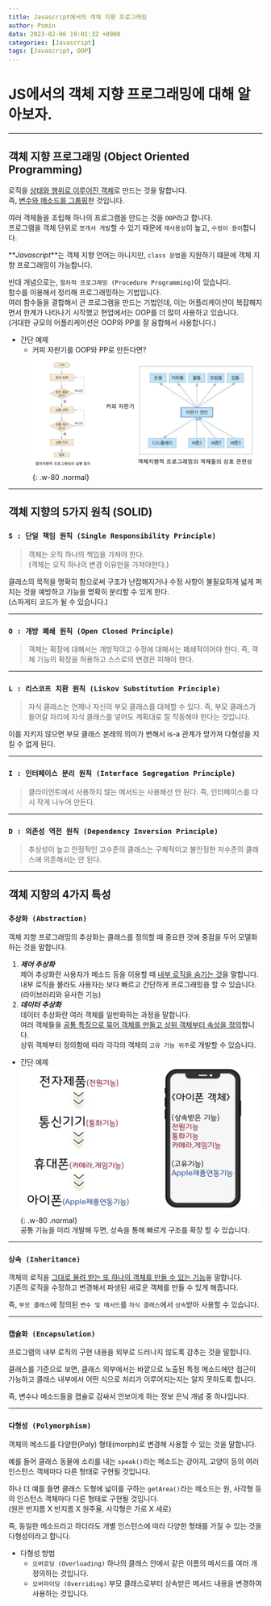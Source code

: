 ```yaml
---
title: Javascript에서의 객체 지향 프로그래밍
author: Psmin
data: 2023-02-06 19:01:32 +0900
categories: [Javascript]
tags: [Javascript, OOP]
---
```


# JS에서의 객체 지향 프로그래밍에 대해 알아보자.

---

## 객체 지향 프로그래밍 (Object Oriented Programming)

로직을 <u>상태와 행위로 이루어진 객체</u>로 만드는 것을 말합니다.  
즉, <u>변수와 메소드를 그룹핑</u>한 것입니다.

여러 객체들을 조립해 하나의 프로그램을 만드는 것을 `OOP`라고 합니다.  
프로그램을 객체 단위로 `쪼개서 개발`할 수 있기 때문에 `재사용성`이 높고, `수정이 용이`합니다.

**_Javascript_**는 객체 지향 언어는 아니지만, `class 문법`을 지원하기 떄문에 객체 지향 프로그래밍이 가능합니다.

반대 개념으로는, `절차적 프로그래밍 (Procedure Programming)`이 있습니다.  
함수를 이용해서 정리해 프로그래밍하는 기법입니다.  
여러 함수들을 결합해서 큰 프로그램을 만드는 기법인데, 이는 어플리케이션이 복잡해지면서 한계가 나타나기 시작했고 현업에서는 OOP를 더 많이 사용하고 있습니다.  
(거대한 규모의 어플리케이션은 OOP와 PP를 잘 융합해서 사용합니다.)

- 간단 예제
  - 커피 자판기를 OOP와 PP로 만든다면?  
    ![oop&PP](/assets/img/oop-ex.png){: .w-80 .normal}

---

## 객체 지향의 5가지 원칙 (SOLID)

### `S : 단일 책임 원칙 (Single Responsibility Principle)`

> 객체는 오직 하나의 책임을 가져야 한다.  
> (객체는 오직 하나의 변경 이유만을 가져야한다.)

클래스의 목적을 명확히 함으로써 구조가 난잡해지거나 수정 사항이 불필요하게 넓게 퍼지는 것을 예방하고 기능을 명확히 분리할 수 있게 한다.  
 (스파게티 코드가 될 수 있습니다.)

---

### `O : 개방 폐쇄 원칙 (Open Closed Principle)`

> 객체는 확장에 대해서는 개방적이고 수정에 대해서는 폐쇄적이어야 한다.
> 즉, 객체 기능의 확장을 허용하고 스스로의 변경은 피해야 한다.

---

### `L : 리스코프 치환 원칙 (Liskov Substitution Principle)`

> 자식 클래스는 언제나 자신의 부모 클래스를 대체할 수 있다.
> 즉, 부모 클래스가 들어갈 자리에 자식 클래스를 넣어도 계획대로 잘 작동해야 한다는 것입니다.

이를 지키지 않으면 부모 클래스 본래의 의미가 변해서 is-a 관계가 망가져 다형성을 지킬 수 없게 된다.

---

### `I : 인터페이스 분리 원칙 (Interface Segregation Principle)`

> 클라이언트에서 사용하지 않는 메서드는 사용해선 안 된다.
> 즉, 인터페이스를 다시 작게 나누어 만든다.

---

### `D : 의존성 역전 원칙 (Dependency Inversion Principle)`

> 추상성이 높고 안정적인 고수준의 클래스는 구체적이고 불안정한 저수준의 클래스에 의존해서는 안 된다.

---

## 객체 지향의 4가지 특성

### `추상화 (Abstraction)`

객체 지향 프로그래밍의 추상화는 클래스를 정의할 때 중요한 것에 중점을 두어 모델화 하는 것을 말합니다.

1. **_제어 추상화_**  
   제어 추상화란 사용자가 메소드 등을 이용할 때 <u>내부 로직을 숨기는 것</u>을 말합니다.  
   내부 로직을 몰라도 사용자는 보다 빠르고 간단하게 프로그래밍을 할 수 있습니다.  
   (라이브러리와 유사한 기능)
2. **_데이터 추상화_**  
   데이터 추상화란 여러 객체를 일반화하는 과정을 말합니다.  
   여러 객체들을 <u>공통 특징으로 묶어 객체를 만들고 상위 객체부터 속성을 정의</u>합니다.  
   상위 객체부터 정의함에 따라 각각의 객체의 `고유 기능 위주`로 개발할 수 있습니다.

- 간단 예제  
  ![data-abstration](/assets/img/data-abstraction.png){: .w-80 .normal}  
  공통 기능을 미리 개발해 두면, 상속을 통해 빠르게 구조를 확장 할 수 있습니다.

---

### `상속 (Inheritance)`

객체의 로직을 <u>그대로 물려 받는 또 하나의 객체를 만들 수 있는 기능</u>을 말합니다.  
기존의 로직을 수정하고 변경해서 파생된 새로운 객체를 만들 수 있게 해줍니다.

즉, `부모 클래스`에 정의된 `변수 및 메서드`를 `자식 클래스`에서 `상속`받아 사용할 수 있습니다.

---

### `캡슐화 (Encapsulation)`

프로그램의 내부 로직의 구현 내용을 외부로 드러나지 않도록 감추는 것을 말합니다.

클래스를 기준으로 보면, 클래스 외부에서는 바깥으로 노출된 특정 메소드에만 접근이 가능하고 클래스 내부에서 어떤 식으로 처리가 이루어지는지는 알지 못하도록 합니다.

즉, 변수나 메소드들을 캡슐로 감싸서 안보이게 하는 정보 은닉 개념 중 하나입니다.

---

### `다형성 (Polymorphism)`

객체의 메소드를 다양한(Poly) 형태(morph)로 변경해 사용할 수 있는 것을 말합니다.

예를 들어 클래스 <kbd>동물</kbd>에 소리를 내는 `speak()`라는 메소드는 <kbd>강아지</kbd>, <kbd>고양이</kbd> 등의 여러 인스턴스 객체마다 다른 형태로 구현될 것입니다.

하나 더 예를 들면 클래스 <kbd>도형</kbd>에 넓이를 구하는 `getArea()`라는 메소드는 <kbd>원</kbd>, <kbd>사각형</kbd> 등의 인스턴스 객체마다 다른 형태로 구현될 것입니다.  
(원은 반지름 X 반지름 X 원주율, 사각형은 가로 X 세로)

즉, 동일한 메소드라고 하더라도 개별 인스턴스에 따라 다양한 형태를 가질 수 있는 것을 다형성이라고 합니다.

- 다형성 방법
  - `오버로딩 (Overloading)`
    하나의 클래스 안에서 같은 이름의 메서드를 여러 개 정의하는 것입니다.
  - `오버라이딩 (Overriding)`
    부모 클래스로부터 상속받은 메서드 내용을 변경하여 사용하는 것입니다.
